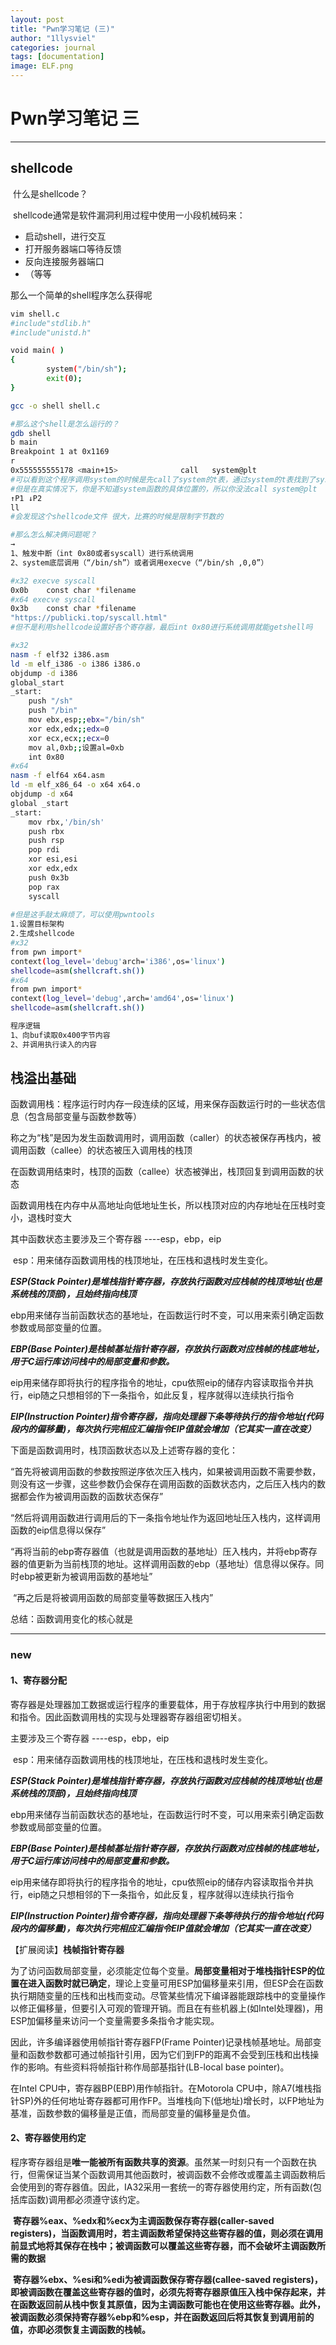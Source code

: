 ```yaml
---
layout: post
title: "Pwn学习笔记 (三)"
author: "1llysviel"
categories: journal
tags: [documentation]
image: ELF.png
---
```


# Pwn学习笔记 三

----

## shellcode

​	什么是shellcode？

​		shellcode通常是软件漏洞利用过程中使用一小段机械码来：

- 启动shell，进行交互
- 打开服务器端口等待反馈
- 反向连接服务器端口
- （等等

那么一个简单的shell程序怎么获得呢

```bash
vim shell.c
#include"stdlib.h"
#include"unistd.h"

void main( )
{
        system("/bin/sh");
        exit(0);
}

gcc -o shell shell.c

#那么这个shell是怎么运行的？
gdb shell
b main
Breakpoint 1 at 0x1169
r
0x555555555178 <main+15>              call   system@plt                <system@plt>
#可以看到这个程序调用system的时候是先call了system的t表，通过system的t表找到了system函数的具体位置，再调用的main
#但是在真实情况下，你是不知道system函数的具体位置的，所以你没法call system@plt
↑P1 ↓P2
ll
#会发现这个shellcode文件 很大，比赛的时候是限制字节数的

#那么怎么解决俩问题呢？
→
1、触发中断（int 0x80或者syscall）进行系统调用
2、system底层调用（“/bin/sh”）或者调用execve（“/bin/sh ,0,0”）

#x32 execve syscall
0x0b 	const char *filename
#x64 execve syscall
0x3b	const char *filename
"https://publicki.top/syscall.html"
#但不是利用shellcode设置好各个寄存器，最后int 0x80进行系统调用就能getshell吗

#x32
nasm -f elf32 i386.asm
ld -m elf_i386 -o i386 i386.o
objdump -d i386
global_start
_start:
	push "/sh"
	push "/bin"
	mov ebx,esp;;ebx="/bin/sh"
	xor edx,edx;;edx=0
	xor ecx,ecx;;ecx=0
	mov al,0xb;;设置al=0xb
	int 0x80
#x64
nasm -f elf64 x64.asm
ld -m elf_x86_64 -o x64 x64.o
objdump -d x64
global _start
_start:
	mov rbx,'/bin/sh'
	push rbx
	push rsp
	pop rdi
	xor esi,esi
	xor edx,edx
	push 0x3b
	pop rax
	syscall
	
#但是这手敲太麻烦了，可以使用pwntools
1.设置目标架构
2.生成shellcode
#x32
from pwn import*
context(log_level='debug'arch='i386',os='linux')
shellcode=asm(shellcraft.sh())
#x64
from pwn import*
context(log_level='debug',arch='amd64',os='linux')
shellcode=asm(shellcraft.sh())

程序逻辑
1、向buf读取0x400字节内容
2、并调用执行读入的内容
```

## 栈溢出基础

​	函数调用栈：程序运行时内存一段连续的区域，用来保存函数运行时的一些状态信息（包含局部变量与函数参数等）


称之为“栈”是因为发生函数调用时，调用函数（caller）的状态被保存再栈内，被调用函数（callee）的状态被压入调用栈的栈顶

在函数调用结束时，栈顶的函数（callee）状态被弹出，栈顶回复到调用函数的状态

函数调用栈在内存中从高地址向低地址生长，所以栈顶对应的内存地址在压栈时变小，退栈时变大



其中函数状态主要涉及三个寄存器 ----esp，ebp，eip

​	esp：用来储存函数调用栈的栈顶地址，在压栈和退栈时发生变化。

***ESP(Stack Pointer)是堆栈指针寄存器，存放执行函数对应栈帧的栈顶地址(也是系统栈的顶部)，且始终指向栈顶***

​	ebp用来储存当前函数状态的基地址，在函数运行时不变，可以用来索引确定函数参数或局部变量的位置。

***EBP(Base Pointer)是栈帧基址指针寄存器，存放执行函数对应栈帧的栈底地址，用于C运行库访问栈中的局部变量和参数。***

​	eip用来储存即将执行的程序指令的地址，cpu依照eip的储存内容读取指令并执行，eip随之只想相邻的下一条指令，如此反复，程序就得以连续执行指令

***EIP(Instruction Pointer)指令寄存器，指向处理器下条等待执行的指令地址(代码段内的偏移量)，每次执行完相应汇编指令EIP值就会增加（它其实一直在改变）***

下面是函数调用时，栈顶函数状态以及上述寄存器的变化：

​	“首先将被调用函数的参数按照逆序依次压入栈内，如果被调用函数不需要参数，则没有这一步骤，这些参数仍会保存在调用函数的函数状态内，之后压入栈内的数据都会作为被调用函数的函数状态保存”

​	“然后将调用函数进行调用后的下一条指令地址作为返回地址压入栈内，这样调用函数的eip信息得以保存”

​	“再将当前的ebp寄存器值（也就是调用函数的基地址）压入栈内，并将ebp寄存器的值更新为当前栈顶的地址。这样调用函数的ebp（基地址）信息得以保存。同时ebp被更新为被调用函数的基地址”

​	“再之后是将被调用函数的局部变量等数据压入栈内”

总结：函数调用变化的核心就是

-------

### new

#### 1、寄存器分配

​		 寄存器是处理器加工数据或运行程序的重要载体，用于存放程序执行中用到的数据和指令。因此函数调用栈的实现与处理器寄存器组密切相关。

主要涉及三个寄存器 ----esp，ebp，eip

​	esp：用来储存函数调用栈的栈顶地址，在压栈和退栈时发生变化。

***ESP(Stack Pointer)是堆栈指针寄存器，存放执行函数对应栈帧的栈顶地址(也是系统栈的顶部)，且始终指向栈顶***

​	ebp用来储存当前函数状态的基地址，在函数运行时不变，可以用来索引确定函数参数或局部变量的位置。

***EBP(Base Pointer)是栈帧基址指针寄存器，存放执行函数对应栈帧的栈底地址，用于C运行库访问栈中的局部变量和参数。***

​	eip用来储存即将执行的程序指令的地址，cpu依照eip的储存内容读取指令并执行，eip随之只想相邻的下一条指令，如此反复，程序就得以连续执行指令

***EIP(Instruction Pointer)指令寄存器，指向处理器下条等待执行的指令地址(代码段内的偏移量)，每次执行完相应汇编指令EIP值就会增加（它其实一直在改变）***

【扩展阅读】**栈帧指针寄存器**

为了访问函数局部变量，必须能定位每个变量。**局部变量相对于堆栈指针ESP的位置在进入函数时就已确定**，理论上变量可用ESP加偏移量来引用，但ESP会在函数执行期随变量的压栈和出栈而变动。尽管某些情况下编译器能跟踪栈中的变量操作以修正偏移量，但要引入可观的管理开销。而且在有些机器上(如Intel处理器)，用ESP加偏移量来访问一个变量需要多条指令才能实现。

因此，许多编译器使用帧指针寄存器FP(Frame Pointer)记录栈帧基地址。局部变量和函数参数都可通过帧指针引用，因为它们到FP的距离不会受到压栈和出栈操作的影响。有些资料将帧指针称作局部基指针(LB-local base pointer)。

在Intel CPU中，寄存器BP(EBP)用作帧指针。在Motorola CPU中，除A7(堆栈指针SP)外的任何地址寄存器都可用作FP。当堆栈向下(低地址)增长时，以FP地址为基准，函数参数的偏移量是正值，而局部变量的偏移量是负值。

#### 2、寄存器使用约定

​		 程序寄存器组是**唯一能被所有函数共享的资源**。虽然某一时刻只有一个函数在执行，但需保证当某个函数调用其他函数时，被调函数不会修改或覆盖主调函数稍后会使用到的寄存器值。因此，IA32采用一套统一的寄存器使用约定，所有函数(包括库函数)调用都必须遵守该约定。

​		**寄存器%eax、%edx和%ecx为主调函数保存寄存器(caller-saved registers)，当函数调用时，若主调函数希望保持这些寄存器的值，则必须在调用前显式地将其保存在栈中；被调函数可以覆盖这些寄存器，而不会破坏主调函数所需的数据**

​		**寄存器%ebx、%esi和%edi为被调函数保存寄存器(callee-saved registers)，即被调函数在覆盖这些寄存器的值时，必须先将寄存器原值压入栈中保存起来，并在函数返回前从栈中恢复其原值，因为主调函数可能也在使用这些寄存器。此外，被调函数必须保持寄存器%ebp和%esp，并在函数返回后将其恢复到调用前的值，亦即必须恢复主调函数的栈帧。**